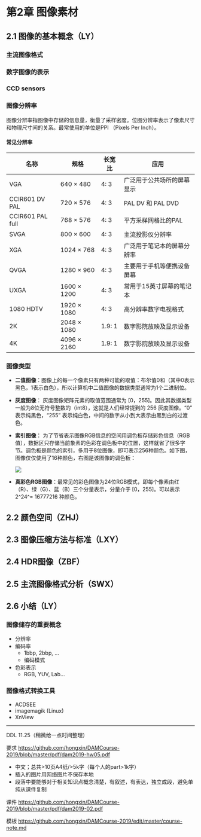 # 第2章 图像素材

## 2.1 图像的基本概念（LY）
### 主流图像格式

### 数字图像的表示

### CCD sensors

### 图像分辨率

图像分辨率指图像中存储的信息量，衡量了采样密度。位图分辨率表示了像素尺寸和物理尺寸间的关系。最常使用的单位是PPI （Pixels Per Inch）。 

#### 常见分辨率

| 名称             | 规格        | 长宽比 | 应用                       |
| ---------------- | ----------- | ------ | -------------------------- |
| VGA              | 640 × 480   | 4: 3   | 广泛用于公共场所的屏幕显示 |
| CCIR601 DV PAL   | 720 × 576   | 4: 3   | PAL DV 和 PAL DVD          |
| CCIR601 PAL full | 768 × 576   | 4: 3   | 平方采样网格比的PAL        |
| SVGA             | 800 × 600   | 4: 3   | 主流投影仪分辨率           |
| XGA              | 1024 × 768  | 4: 3   | 广泛用于笔记本的屏幕分辨率 |
| QVGA             | 1280 × 960  | 4: 3   | 主要用于手机等便携设备屏幕 |
| UXGA             | 1600 × 1200 | 4: 3   | 常用于15英寸屏幕的笔记本   |
| 1080 HDTV        | 1920 × 1080 | 4: 3   | 高分辨率数字电视格式       |
| 2K               | 2048 × 1080 | 1.9: 1 | 数字影院放映及显示设备     |
| 4K               | 4096 × 2160 | 1.9: 1 | 数字影院放映及显示设备     |

### 图像类型

- **二值图像**：图像上的每一个像素只有两种可能的取值：布尔值0和（其中0表示黑色，1表示白色），所以计算机中二值图像的数据类型通常为1个二进制位。

- **灰度图像**： 灰度图像矩阵元素的取值范围通常为 [0，255]。因此其数据类型一般为8位无符号整数的（int8），这就是人们经常提到的 256 灰度图像。“0” 表示纯黑色，“255” 表示纯白色，中间的数字从小到大表示由黑到白的过渡色。 

- **索引图像**： 为了节省表示图像RGB信息的空间用调色板存储彩色信息（RGB值），数据区只存储当前象素的色彩在调色板中的位置，这样就省了很多字节。调色板是颜色的索引，多用于8位图像，即可表示256种颜色。如下图，图像仅仅使用了16种颜色，右图是该图像的调色板：

  

  ![](https://images0.cnblogs.com/blog/442754/201501/212106376109403.png)

  

- **真彩色RGB图像**：最常见的彩色图像为24位RGB模式，即每个像素由红（R）、绿（G）、蓝（B）三个分量表示，分量介于 [0，255]。可以表示 2^24^= 16777216 种颜色。

  

## 2.2 颜⾊空间（ZHJ）

## 2.3 图像压缩⽅法与标准（LXY）
## 2.4 HDR图像（ZBF）
## 2.5 主流图像格式分析（SWX）
## 2.6 ⼩结（LY）

### 图像储存的重要概念

- 分辨率
- 编码率
  - 1bbp, 2bbp, ...
  - 编码模式
- 色彩表示
  - RGB, YUV, Lab...

### 图像格式转换工具

- ACDSEE
- imagemagik (Linux)
- XnView

---

DDL
11.25（稍微给一点时间整理）

要求
https://github.com/hongxin/DAMCourse-2019/blob/master/pdf/dam2019-hw05.pdf

- 中文；总共>10页A4纸/>5k字（每个人的part>1k字）
- 插入的图片用网络图片不保存本地
- 段落中要能够对于相关知识点概念清楚，有叙述，有表达，独立成段，避免单纯从课件复制

课件
https://github.com/hongxin/DAMCourse-2019/blob/master/pdf/dam2019-02.pdf

模板
https://github.com/hongxin/DAMCourse-2019/edit/master/course-note.md
